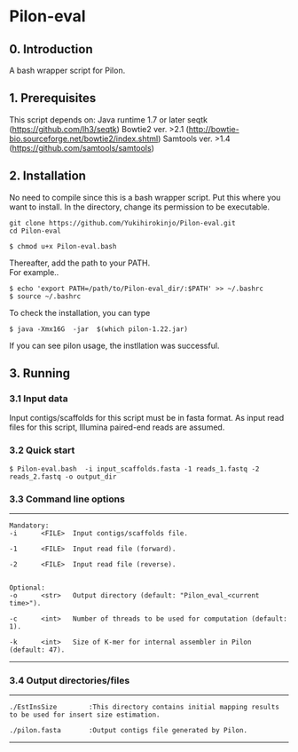 #   Pilon-eval

## 0. Introduction

A bash wrapper script for Pilon.

## 1. Prerequisites

This script depends on:
	Java runtime 1.7 or later
	seqtk		(https://github.com/lh3/seqtk)
	Bowtie2		ver. >2.1	(http://bowtie-bio.sourceforge.net/bowtie2/index.shtml)
	Samtools	ver. >1.4	(https://github.com/samtools/samtools)

## 2. Installation

No need to compile since this is a bash wrapper script. Put this where you want to install. 
In the directory, change its permission to be executable.

```
git clone https://github.com/Yukihirokinjo/Pilon-eval.git
cd Pilon-eval

$ chmod u+x Pilon-eval.bash
```

Thereafter, add the path to your PATH.  
For example..
```
$ echo 'export PATH=/path/to/Pilon-eval_dir/:$PATH' >> ~/.bashrc
$ source ~/.bashrc
```

To check the installation, you can type
```
$ java -Xmx16G  -jar  $(which pilon-1.22.jar)
```
If you can see pilon usage, the instllation was successful.


## 3. Running 

### 3.1 Input data

Input contigs/scaffolds for this script must be in fasta format. 
As input read files for this script, Illumina paired-end reads are assumed.

### 3.2 Quick start

```
$ Pilon-eval.bash  -i input_scaffolds.fasta -1 reads_1.fastq -2 reads_2.fastq -o output_dir
```

### 3.3 Command line options
--------------------------------------------------------------------------------

	Mandatory:
	-i		<FILE>	Input contigs/scaffolds file.

	-1		<FILE>	Input read file (forward).

	-2		<FILE>	Input read file (reverse).


	Optional:
	-o		<str>	Output directory (default: "Pilon_eval_<current time>").

	-c		<int>	Number of threads to be used for computation (default: 1).

	-k		<int>	Size of K-mer for internal assembler in Pilon (default: 47). 

--------------------------------------------------------------------------------


### 3.4 Output directories/files

--------------------------------------------------------------------------------
	./EstInsSize		:This directory contains initial mapping results to be used for insert size estimation.

	./pilon.fasta		:Output contigs file generated by Pilon.

--------------------------------------------------------------------------------

